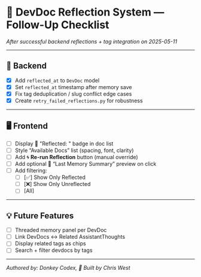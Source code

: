 # 🧠 DevDoc Reflection System — Follow-Up Checklist

_After successful backend reflections + tag integration on 2025-05-11_

---

## 🔧 Backend

- [x] Add `reflected_at` to `DevDoc` model
- [x] Set `reflected_at` timestamp after memory save
- [x] Fix tag deduplication / slug conflict edge cases
- [x] Create `retry_failed_reflections.py` for robustness

---

## 🖥️ Frontend

- [ ] Display 🧠 "Reflected: <date>" badge in doc list
- [ ] Style “Available Docs” list (spacing, font, clarity)
- [ ] Add 🌀 **Re-run Reflection** button (manual override)
- [ ] Add optional 💬 “Last Memory Summary” preview on click
- [ ] Add filtering:
  - [ ] [✅] Show Only Reflected
  - [ ] [❌] Show Only Unreflected
  - [ ] [All]

---

## 💡 Future Features

- [ ] Threaded memory panel per DevDoc
- [ ] Link DevDocs ↔ Related AssistantThoughts
- [ ] Display related tags as chips
- [ ] Search + filter devdocs by tags

---

_Authored by: Donkey Codex, 🫏 Built by Chris West_
